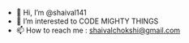 - 👋 Hi, I’m @shaival141
- 👀 I’m interested to CODE MIGHTY THINGS
- 📫 How to reach me : shaivalchokshi@gmail.com

<!---
shaival141/shaival141 is a ✨ special ✨ repository because its `README.md` (this file) appears on your GitHub profile.
You can click the Preview link to take a look at your changes.
--->
